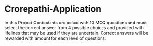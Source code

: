 # Crorepathi-Application
In this Project Contestants are asked with 10 MCQ questions and must select the correct answer from 4 possible choices and provided with lifelines that may be used if they are uncertain. Correct answers will be rewarded with amount for each level of questions.
